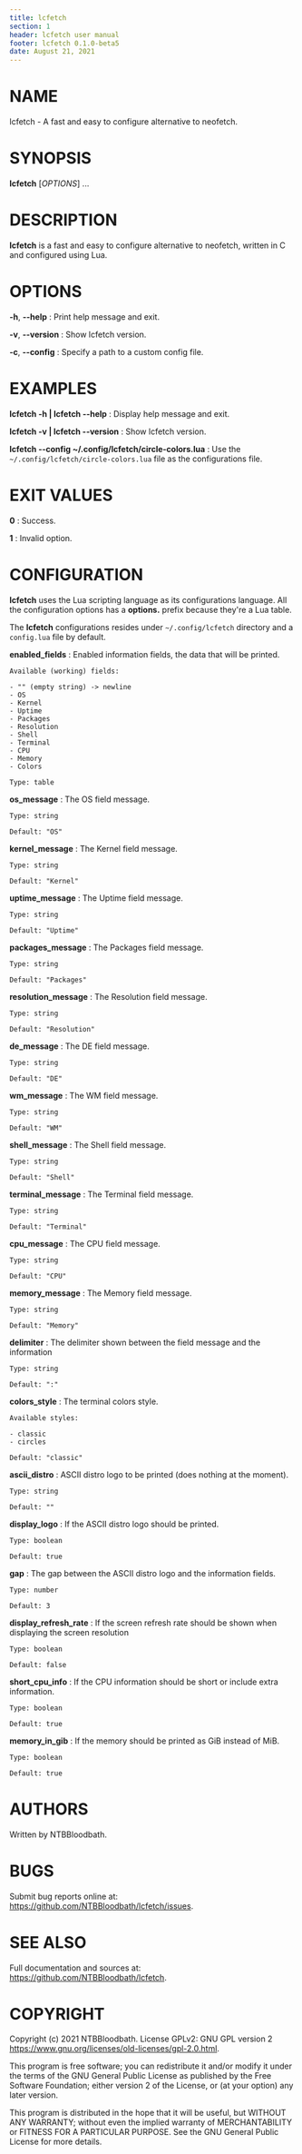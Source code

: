 ```yaml
---
title: lcfetch
section: 1
header: lcfetch user manual
footer: lcfetch 0.1.0-beta5
date: August 21, 2021
---
```


# NAME

lcfetch - A fast and easy to configure alternative to neofetch.

# SYNOPSIS

**lcfetch** [*OPTIONS*] ...

# DESCRIPTION

**lcfetch** is a fast and easy to configure alternative to neofetch, written
in C and configured using Lua.

# OPTIONS

**-h**, **--help**
: Print help message and exit.

**-v**, **--version**
: Show lcfetch version.

**-c**, **--config**
: Specify a path to a custom config file.

# EXAMPLES

**lcfetch -h | lcfetch --help**
: Display help message and exit.

**lcfetch -v | lcfetch --version**
: Show lcfetch version.

**lcfetch --config ~/.config/lcfetch/circle-colors.lua**
: Use the `~/.config/lcfetch/circle-colors.lua` file as the configurations file.

# EXIT VALUES

**0**
: Success.

**1**
: Invalid option.

# CONFIGURATION

**lcfetch** uses the Lua scripting language as its configurations language. All the
configuration options has a **options.** prefix because they're a Lua table.

The **lcfetch** configurations resides under `~/.config/lcfetch` directory and a
`config.lua` file by default.

**enabled_fields**
: Enabled information fields, the data that will be printed.

    Available (working) fields:

    - "" (empty string) -> newline
    - OS
    - Kernel
    - Uptime
    - Packages
    - Resolution
    - Shell
    - Terminal
    - CPU
    - Memory
    - Colors

    Type: table

**os_message**
: The OS field message.

    Type: string

    Default: "OS"

**kernel_message**
: The Kernel field message.

    Type: string

    Default: "Kernel"

**uptime_message**
: The Uptime field message.

    Type: string

    Default: "Uptime"

**packages_message**
: The Packages field message.

    Type: string

    Default: "Packages"

**resolution_message**
: The Resolution field message.

    Type: string

    Default: "Resolution"

**de_message**
: The DE field message.

    Type: string

    Default: "DE"

**wm_message**
: The WM field message.

    Type: string

    Default: "WM"

**shell_message**
: The Shell field message.

    Type: string

    Default: "Shell"

**terminal_message**
: The Terminal field message.

    Type: string

    Default: "Terminal"

**cpu_message**
: The CPU field message.

    Type: string

    Default: "CPU"

**memory_message**
: The Memory field message.

    Type: string

    Default: "Memory"

**delimiter**
: The delimiter shown between the field message and the information

    Type: string

    Default: ":"

**colors_style**
: The terminal colors style.

    Available styles:

    - classic
    - circles

    Default: "classic"

**ascii_distro**
: ASCII distro logo to be printed (does nothing at the moment).

    Type: string

    Default: ""

**display_logo**
: If the ASCII distro logo should be printed.

    Type: boolean

    Default: true

**gap**
: The gap between the ASCII distro logo and the information fields.

    Type: number

    Default: 3

**display_refresh_rate**
: If the screen refresh rate should be shown when displaying the screen resolution

    Type: boolean

    Default: false

**short_cpu_info**
: If the CPU information should be short or include extra information.

    Type: boolean

    Default: true

**memory_in_gib**
: If the memory should be printed as GiB instead of MiB.

    Type: boolean

    Default: true

# AUTHORS

Written by NTBBloodbath.

# BUGS

Submit bug reports online at: <https://github.com/NTBBloodbath/lcfetch/issues>.

# SEE ALSO

Full documentation and sources at: <https://github.com/NTBBloodbath/lcfetch>.

# COPYRIGHT

Copyright (c) 2021 NTBBloodbath. License GPLv2: GNU GPL version 2
<https://www.gnu.org/licenses/old-licenses/gpl-2.0.html>.

This program is free software; you can redistribute it and/or
modify it under the terms of the GNU General Public License
as published by the Free Software Foundation; either version 2
of the License, or (at your option) any later version.

This program is distributed in the hope that it will be useful,
but WITHOUT ANY WARRANTY; without even the implied warranty of
MERCHANTABILITY or FITNESS FOR A PARTICULAR PURPOSE. See the
GNU General Public License for more details.
